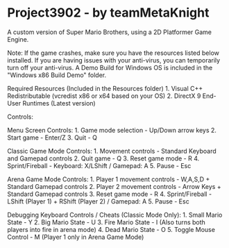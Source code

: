 # Project3902 - by teamMetaKnight
A custom version of Super Mario Brothers, using a 2D Platformer Game Engine.

Note: 	If the game crashes, make sure you have the resources listed below installed.
	If you are having issues with your anti-virus, you can temporarily turn off your anti-virus.
	A Demo Build for Windows OS is included in the "Windows x86 Build Demo" folder.

Required Resources (Included in the Resources folder)
	1. Visual C++ Redistributable (vcredist x86 or x64 based on your OS)
	2. DirectX 9 End-User Runtimes (Latest version)


Controls:

Menu Screen Controls:
	1. Game mode selection - Up/Down arrow keys
	2. Start game - Enter/Z
	3. Quit - Q

Classic Game Mode Controls:
	1. Movement controls - Standard Keyboard and Gamepad controls
	2. Quit game - Q
	3. Reset game mode - R
	4. Sprint/Fireball - Keyboard: X/LShift / Gamepad: A
	5. Pause - Esc

Arena Game Mode Controls:
	1. Player 1 movement controls - W,A,S,D + Standard Gamepad controls
	2. Player 2 movement controls - Arrow Keys + Standard Gamepad controls
	3. Reset game mode - R
	4. Sprint/Fireball - LShift (Player 1) + RShift (Player 2) / Gamepad: A
	5. Pause - Esc

Debugging Keyboard Controls / Cheats (Classic Mode Only):
	1. Small Mario State - Y
	2. Big Mario State - U
	3. Fire Mario State - I (Also turns both players into fire in arena mode)
	4. Dead Mario State - O
	5. Toggle Mouse Control - M (Player 1 only in Arena Game Mode)

